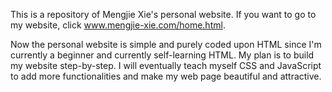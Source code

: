 This is a repository of Mengjie Xie's personal website.
If you want to go to my website, click www.mengjie-xie.com/home.html.

Now the personal website is simple and purely coded upon HTML since I'm currently a beginner and currently self-learning HTML. My plan is to build my website step-by-step. I will eventually teach myself CSS and JavaScript to add more functionalities and make my web page beautiful and attractive. 